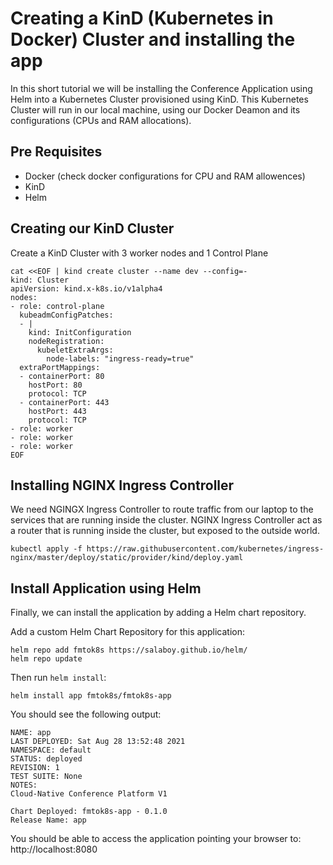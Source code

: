 # Creating a KinD (Kubernetes in Docker) Cluster and installing the app

In this short tutorial we will be installing the Conference Application using Helm into a Kubernetes Cluster provisioned using KinD. This Kubernetes Cluster will run in our local machine, using our Docker Deamon and its configurations (CPUs and RAM allocations). 

## Pre Requisites
- Docker (check docker configurations for CPU and RAM allowences) 
- KinD
- Helm

## Creating our KinD Cluster

Create a KinD Cluster with 3 worker nodes and 1 Control Plane

```
cat <<EOF | kind create cluster --name dev --config=-
kind: Cluster
apiVersion: kind.x-k8s.io/v1alpha4
nodes:
- role: control-plane
  kubeadmConfigPatches:
  - |
    kind: InitConfiguration
    nodeRegistration:
      kubeletExtraArgs:
        node-labels: "ingress-ready=true"
  extraPortMappings:
  - containerPort: 80
    hostPort: 80
    protocol: TCP
  - containerPort: 443
    hostPort: 443
    protocol: TCP
- role: worker
- role: worker
- role: worker
EOF

```

## Installing NGINX Ingress Controller
We need NGINGX Ingress Controller to route traffic from our laptop to the services that are running inside the cluster. NGINX Ingress Controller act as a router that is running inside the cluster, but exposed to the outside world. 

```
kubectl apply -f https://raw.githubusercontent.com/kubernetes/ingress-nginx/master/deploy/static/provider/kind/deploy.yaml
```

## Install Application using Helm
Finally, we can install the application by adding a Helm chart repository. 

Add a custom Helm Chart Repository for this application: 

```
helm repo add fmtok8s https://salaboy.github.io/helm/
helm repo update
```

Then run `helm install`: 

```
helm install app fmtok8s/fmtok8s-app
```

You should see the following output: 

```
NAME: app
LAST DEPLOYED: Sat Aug 28 13:52:48 2021
NAMESPACE: default
STATUS: deployed
REVISION: 1
TEST SUITE: None
NOTES:
Cloud-Native Conference Platform V1

Chart Deployed: fmtok8s-app - 0.1.0
Release Name: app

```

You should be able to access the application pointing your browser to: http://localhost:8080

